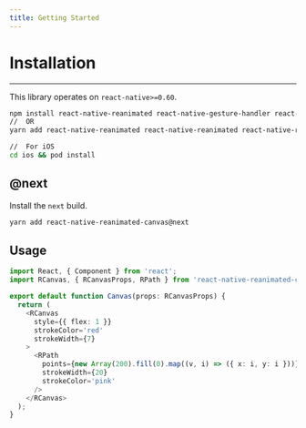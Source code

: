 ```yaml
---
title: Getting Started
---
```


# Installation

---

This library operates on `react-native>=0.60`.

```bash
npm install react-native-reanimated react-native-gesture-handler react-native-reanimated-canvas --save
//  OR
yarn add react-native-reanimated react-native-reanimated react-native-reanimated-canvas

//  For iOS
cd ios && pod install
```

## @next

Install the `next` build.

```bash
yarn add react-native-reanimated-canvas@next
```

## Usage

```ts
import React, { Component } from 'react';
import RCanvas, { RCanvasProps, RPath } from 'react-native-reanimated-canvas';

export default function Canvas(props: RCanvasProps) {
  return (
    <RCanvas
      style={{ flex: 1 }}
      strokeColor='red'
      strokeWidth={7}
    >
      <RPath
        points={new Array(200).fill(0).map((v, i) => ({ x: i, y: i }))}
        strokeWidth={20}
        strokeColor='pink'
      />
    </RCanvas>
  );
}

```